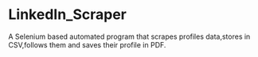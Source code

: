 # LinkedIn_Scraper
A Selenium based automated program that scrapes profiles data,stores in CSV,follows them and saves their profile in PDF.
